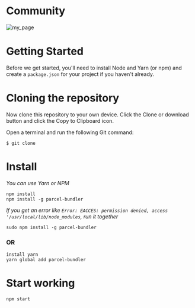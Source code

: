 # Community
![my_page](https://user-images.githubusercontent.com/50973005/103971945-35e10c80-51af-11eb-8e5e-7588ff1913f3.jpg)

# Getting Started
Before we get started, you'll need to install Node and Yarn (or npm) and create a ```package.json``` for your project if you haven't already.

# Cloning the repository
Now clone this repository to your own device. Click the Clone or download button and click the Copy to Clipboard icon.

Open a terminal and run the following Git command:

    $ git clone

# Install
_You can use Yarn or NPM_

    npm install
    npm install -g parcel-bundler
_If you get an error like ```Error: EACCES: permission denied, access '/usr/local/lib/node_modules```, run it together_

    sudo npm install -g parcel-bundler
### OR
    install yarn
    yarn global add parcel-bundler
    
# Start working
    npm start

